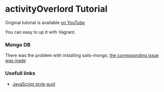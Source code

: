 # activityOverlord Tutorial

Original tutorial is available
[on YouTube](https://www.youtube.com/watch?v=1H0UfbGdwd8&index=1&list=PLWsZeJCry-F4K4iRImeB3-i0S5mw9Ak-W)

You can easy to up it with Vagrant.

### Mongo DB

There was the problem with installing sails-mongo,
[the corresponding issue was made](https://github.com/balderdashy/sails-mongo/issues/390)


### Usefull links

- [JavaScript style guid](https://github.com/airbnb/javascript/tree/master/es5)
